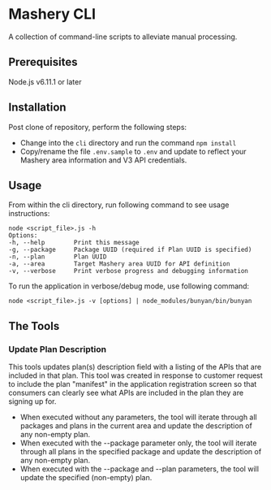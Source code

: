 # Mashery CLI

A collection of command-line scripts to alleviate manual processing.

## Prerequisites

Node.js v6.11.1 or later

## Installation

Post clone of repository, perform the following steps:

* Change into the ```cli``` directory and run the command ```npm install```
* Copy/rename the file ```.env.sample``` to ```.env``` and update to reflect your Mashery area information and V3 API credentials.

## Usage

From within the cli directory, run following command to see usage instructions:

    node <script_file>.js -h
    Options:
    -h, --help        Print this message
    -g, --package     Package UUID (required if Plan UUID is specified)
    -n, --plan        Plan UUID
    -a, --area        Target Mashery area UUID for API definition
    -v, --verbose     Print verbose progress and debugging information

To run the application in verbose/debug mode, use following command:

    node <script_file>.js -v [options] | node_modules/bunyan/bin/bunyan

## The Tools

### Update Plan Description

This tools updates plan(s) description field with a listing of the APIs that are included in that plan. This tool was created in response to customer request to include the plan "manifest" in the application registration screen so that consumers can clearly see what APIs are included in the plan they are signing up for.

* When executed without any parameters, the tool will iterate through all packages and plans in the current area and update the description of any non-empty plan.
* When executed with the --package parameter only, the tool will iterate through all plans in the specified package and update the description of any non-empty plan.
* When executed with the --package and --plan parameters, the tool will update the specified (non-empty) plan.
